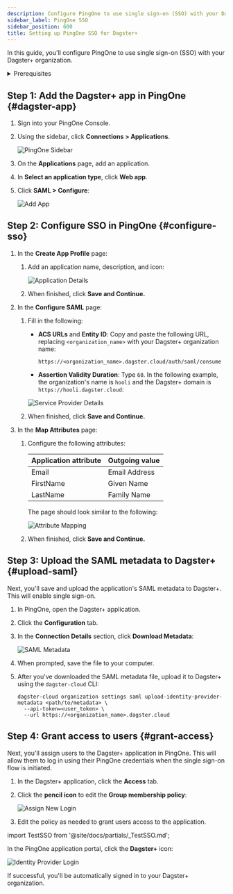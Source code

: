 ```yaml
---
description: Configure PingOne to use single sign-on (SSO) with your Dagster+ organization.
sidebar_label: PingOne SSO
sidebar_position: 600
title: Setting up PingOne SSO for Dagster+
---
```


In this guide, you'll configure PingOne to use single sign-on (SSO) with your Dagster+ organization.

<details>
  <summary>Prerequisites</summary>

To complete the steps in this guide, you'll need:

- **The following in PingOne:**
  - An existing PingOne account
  - Organization admin permissions
- **To install the [`dagster-cloud` CLI](/deployment/dagster-plus/management/dagster-cloud-cli/installing-and-configuring)**
- **The following in Dagster+:**
  - A Pro plan
  - [Access to a user token](/deployment/dagster-plus/management/tokens/user-tokens)
  - [Organization Admin permissions](/deployment/dagster-plus/authentication-and-access-control/rbac/user-roles-permissions) in your organization

</details>

## Step 1: Add the Dagster+ app in PingOne \{#dagster-app}

1. Sign into your PingOne Console.
2. Using the sidebar, click **Connections > Applications**.

   ![PingOne Sidebar](/images/dagster-plus/features/authentication-and-access-control/pingone/sidebar.png)

3. On the **Applications** page, add an application.
4. In **Select an application type**, click **Web app**.
5. Click **SAML > Configure**:

   ![Add App](/images/dagster-plus/features/authentication-and-access-control/pingone/add-app.png)

## Step 2: Configure SSO in PingOne \{#configure-sso}

1.  In the **Create App Profile** page:

    1. Add an application name, description, and icon:

       ![Application Details](/images/dagster-plus/features/authentication-and-access-control/pingone/application-details.png)

    2. When finished, click **Save and Continue.**

2.  In the **Configure SAML** page:

    1.  Fill in the following:

        - **ACS URLs** and **Entity ID**: Copy and paste the following URL, replacing `<organization_name>` with your Dagster+ organization name:

          ```
          https://<organization_name>.dagster.cloud/auth/saml/consume
          ```

        - **Assertion Validity Duration**: Type `60`.
          In the following example, the organization's name is `hooli` and the Dagster+ domain is `https://hooli.dagster.cloud`:

        ![Service Provider Details](/images/dagster-plus/features/authentication-and-access-control/pingone/service-provider-details.png)

    2.  When finished, click **Save and Continue.**

3.  In the **Map Attributes** page:

    1. Configure the following attributes:

       | Application attribute | Outgoing value |
       | --------------------- | -------------- |
       | Email                 | Email Address  |
       | FirstName             | Given Name     |
       | LastName              | Family Name    |

       The page should look similar to the following:

       ![Attribute Mapping](/images/dagster-plus/features/authentication-and-access-control/pingone/attribute-mapping.png)

    2. When finished, click **Save and Continue.**

## Step 3: Upload the SAML metadata to Dagster+ \{#upload-saml}

Next, you'll save and upload the application's SAML metadata to Dagster+. This will enable single sign-on.

1. In PingOne, open the Dagster+ application.
2. Click the **Configuration** tab.
3. In the **Connection Details** section, click **Download Metadata**:

   ![SAML Metadata](/images/dagster-plus/features/authentication-and-access-control/pingone/saml-metadata.png)

4. When prompted, save the file to your computer.
5. After you've downloaded the SAML metadata file, upload it to Dagster+ using the `dagster-cloud` CLI:

   ```shell
   dagster-cloud organization settings saml upload-identity-provider-metadata <path/to/metadata> \
     --api-token=<user_token> \
     --url https://<organization_name>.dagster.cloud
   ```

## Step 4: Grant access to users \{#grant-access}

Next, you'll assign users to the Dagster+ application in PingOne. This will allow them to log in using their PingOne credentials when the single sign-on flow is initiated.

1. In the Dagster+ application, click the **Access** tab.
2. Click the **pencil icon** to edit the **Group membership policy**:

   ![Assign New Login](/images/dagster-plus/features/authentication-and-access-control/pingone/new-login.png)

3. Edit the policy as needed to grant users access to the application.

import TestSSO from '@site/docs/partials/\_TestSSO.md';

<TestSSO />

In the PingOne application portal, click the **Dagster+** icon:

![Identity Provider Login](/images/dagster-plus/features/authentication-and-access-control/pingone/identity-provider-login.png)

If successful, you'll be automatically signed in to your Dagster+ organization.
